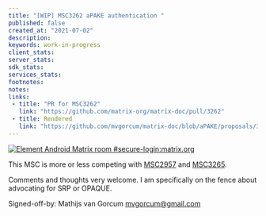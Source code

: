 ```yaml
---
title: "[WIP] MSC3262 aPAKE authentication "
published: false
created_at: "2021-07-02"
description:
keywords: work-in-progress
client_stats:
server_stats:
sdk_stats:
services_stats:
footnotes:
notes:
links:
 - title: "PR for MSC3262"
   link: "https://github.com/matrix-org/matrix-doc/pull/3262"
 - title: Rendered
   link: "https://github.com/mvgorcum/matrix-doc/blob/aPAKE/proposals/3262-apake_authentication.md"
---
```


[![Element Android Matrix room #secure-login:matrix.org](https://img.shields.io/matrix/secure-login:matrix.org.svg?label=%23secure-login:matrix.org&logo=matrix&server_fqdn=matrix.org)](https://matrix.to/#/#secure-login:matrix.org)

This MSC is more or less competing with [MSC2957](https://github.com/matrix-org/matrix-doc/pull/2957) and [MSC3265](https://github.com/matrix-org/matrix-doc/pull/3265).

Comments and thoughts very welcome.
I am specifically on the fence about advocating for SRP or OPAQUE.

Signed-off-by: Mathijs van Gorcum mvgorcum@gmail.com
